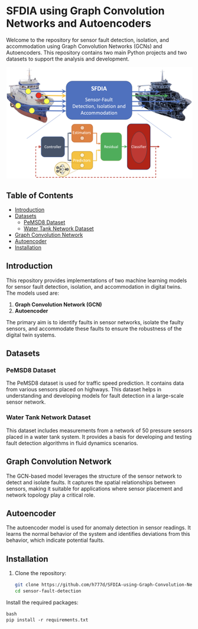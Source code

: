 # SFDIA using Graph Convolution Networks and Autoencoders

Welcome to the repository for sensor fault detection, isolation, and accommodation using Graph Convolution Networks (GCNs) and Autoencoders. This repository contains two main Python projects and two datasets to support the analysis and development.


![alt text](https://github.com/h777d/SFDIA-using-Graph-Convolution-Networks-and-Autoencoders/blob/09c6cfc4a3418acf5c8f153a81fa193b879d603b/SFDIA.png)

## Table of Contents

- [Introduction](#introduction)
- [Datasets](#datasets)
  - [PeMSD8 Dataset](#pemsd8-dataset)
  - [Water Tank Network Dataset](#water-tank-network-dataset)
- [Graph Convolution Network](#graph-convolution-network)
- [Autoencoder](#autoencoder)
- [Installation](#installation)


## Introduction

This repository provides implementations of two machine learning models for sensor fault detection, isolation, and accommodation in digital twins. The models used are:

1. **Graph Convolution Network (GCN)**
2. **Autoencoder**

The primary aim is to identify faults in sensor networks, isolate the faulty sensors, and accommodate these faults to ensure the robustness of the digital twin systems.

## Datasets

### PeMSD8 Dataset

The PeMSD8 dataset is used for traffic speed prediction. It contains data from various sensors placed on highways. This dataset helps in understanding and developing models for fault detection in a large-scale sensor network.

### Water Tank Network Dataset

This dataset includes measurements from a network of 50 pressure sensors placed in a water tank system. It provides a basis for developing and testing fault detection algorithms in fluid dynamics scenarios.

## Graph Convolution Network

The GCN-based model leverages the structure of the sensor network to detect and isolate faults. It captures the spatial relationships between sensors, making it suitable for applications where sensor placement and network topology play a critical role.


## Autoencoder

The autoencoder model is used for anomaly detection in sensor readings. It learns the normal behavior of the system and identifies deviations from this behavior, which indicate potential faults.

## Installation

1. Clone the repository:
   ```bash
   git clone https://github.com/h777d/SFDIA-using-Graph-Convolution-Networks-and-Autoencoders.git
   cd sensor-fault-detection
   ```
Install the required packages:
```
bash
pip install -r requirements.txt
```
